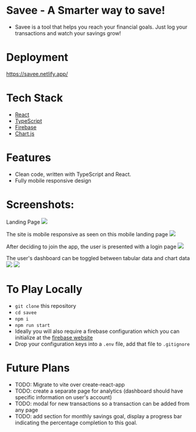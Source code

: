 # Savee - A Smarter way to save!

- Savee is a tool that helps you reach your financial goals. Just log your transactions and watch your savings grow!

# Deployment

https://savee.netlify.app/

# Tech Stack

- [React](https://react.dev/)
- [TypeScript](https://www.npmjs.com/package/typescript)
- [Firebase](www.firebase.google.com)
- [Chart.js](https://www.npmjs.com/package/react-chartjs-2)

# Features

- Clean code, written with TypeScript and React.
- Fully mobile responsive design

# Screenshots:

Landing Page
<img src="_/../_images/landing.png" />

The site is mobile responsive as seen on this mobile landing page
<img src="_/../_images/mobile-landing.png" />

After deciding to join the app, the user is presented with a login page
<img src="_/../_images/mobile-register.png" />

The user's dashboard can be toggled between tabular data and chart data
<img src="_/../_images/dashboard.png" />
<img src="_/../_images/table.png"/>


# To Play Locally

- `git clone` this repository
- `cd savee`
- `npm i`
- `npm run start`
- Ideally you will also require a firebase configuration which you can initialize at the [firebase website](www.firebase.google.com)
- Drop your configuration keys into a `.env` file, add that file to `.gitignore`

# Future Plans

- TODO: Migrate to vite over create-react-app
- TODO: create a separate page for analytics (dashboard should have specific information on user's account)
- TODO: modal for new transactions so a transaction can be added from any page
- TODO: add section for monthly savings goal, display a progress bar indicating the percentage completion to this goal.
